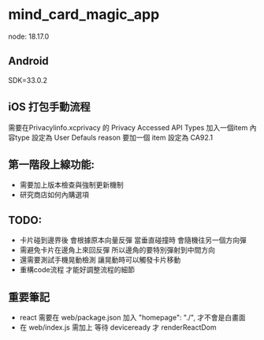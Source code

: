 # mind_card_magic_app
node: 18.17.0

## Android
SDK=33.0.2

## iOS 打包手動流程
需要在Privacylinfo.xcprivacy 的 Privacy Accessed API Types 加入一個item
內容type 設定為 User Defauls
reason 要加一個 item
設定為 CA92.1


## 第一階段上線功能:
* 需要加上版本檢查與強制更新機制
* 研究商店如何內購選項

## TODO:
* 卡片碰到邊界後 會根據原本向量反彈 當垂直碰撞時 會隨機往另一個方向彈
* 需避免卡片在邊角上來回反彈 所以邊角的要特別彈射到中間方向
* 還需要測試手機晃動檢測 讓晃動時可以觸發卡片移動
* 重構code流程 才能好調整流程的細節

## 重要筆記
* react 需要在 web/package.json 加入 "homepage": "./", 才不會是白畫面
* 在 web/index.js 需加上 等待 deviceready 才 renderReactDom
